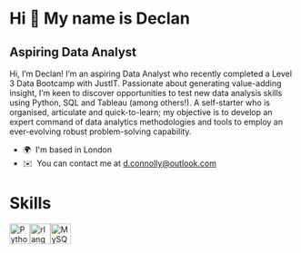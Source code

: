 Hi 👋 My name is Declan
=======================

Aspiring Data Analyst
---------------------

Hi, I’m Declan! I’m an aspiring Data Analyst who recently completed a Level 3 Data Bootcamp with JustIT. Passionate about generating value-adding insight, I’m keen to discover opportunities to test new data analysis skills using Python, SQL and Tableau (among others!). A self-starter who is organised, articulate and quick-to-learn; my objective is to develop an expert command of data analytics methodologies and tools to employ an ever-evolving robust problem-solving capability.  

*   🌍  I'm based in London
*   ✉️  You can contact me at [d.connolly@outlook.com](mailto:d.connolly@outlook.com)
  # Skills 
<p align="left">
<a href="https://www.python.org/" target="_blank" rel="noreferrer"><img src="https://raw.githubusercontent.com/danielcranney/readme-generator/main/public/icons/skills/python-colored.svg" width="36" height="36" alt="Python" /></a><a href="https://www.r-project.org/" target="_blank" rel="noreferrer"><img src="https://raw.githubusercontent.com/danielcranney/readme-generator/main/public/icons/skills/rlang-colored.svg" width="36" height="36" alt="rlang" /></a><a href="https://www.mysql.com/" target="_blank" rel="noreferrer"><img src="https://raw.githubusercontent.com/danielcranney/readme-generator/main/public/icons/skills/mysql-colored.svg" width="36" height="36" alt="MySQL" /></a>
                    </p>
